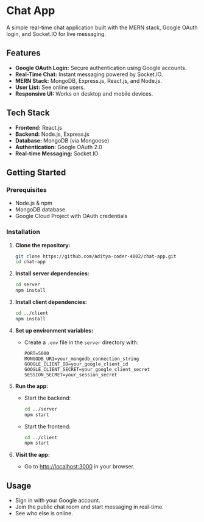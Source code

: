 # Chat App

A simple real-time chat application built with the MERN stack, Google OAuth login, and Socket.IO for live messaging.

## Features

- **Google OAuth Login:** Secure authentication using Google accounts.
- **Real-Time Chat:** Instant messaging powered by Socket.IO.
- **MERN Stack:** MongoDB, Express.js, React.js, and Node.js.
- **User List:** See online users.
- **Responsive UI:** Works on desktop and mobile devices.

## Tech Stack

- **Frontend:** React.js
- **Backend:** Node.js, Express.js
- **Database:** MongoDB (via Mongoose)
- **Authentication:** Google OAuth 2.0
- **Real-time Messaging:** Socket.IO

## Getting Started

### Prerequisites

- Node.js & npm
- MongoDB database
- Google Cloud Project with OAuth credentials

### Installation

1. **Clone the repository:**
   ```bash
   git clone https://github.com/Aditya-coder-4002/chat-app.git
   cd chat-app
   ```

2. **Install server dependencies:**
   ```bash
   cd server
   npm install
   ```

3. **Install client dependencies:**
   ```bash
   cd ../client
   npm install
   ```

4. **Set up environment variables:**

   - Create a `.env` file in the `server` directory with:
     ```
     PORT=5000
     MONGODB_URI=your_mongodb_connection_string
     GOOGLE_CLIENT_ID=your_google_client_id
     GOOGLE_CLIENT_SECRET=your_google_client_secret
     SESSION_SECRET=your_session_secret
     ```

5. **Run the app:**

   - Start the backend:
     ```bash
     cd ../server
     npm start
     ```
   - Start the frontend:
     ```bash
     cd ../client
     npm start
     ```

6. **Visit the app:**
   - Go to [http://localhost:3000](http://localhost:5000) in your browser.

## Usage

- Sign in with your Google account.
- Join the public chat room and start messaging in real-time.
- See who else is online.


